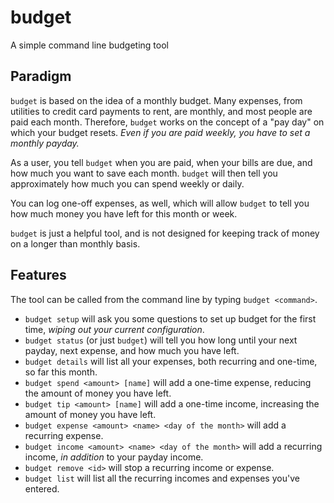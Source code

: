 # budget
A simple command line budgeting tool

## Paradigm
`budget` is based on the idea of a monthly budget. Many expenses, from
utilities to credit card payments to rent, are monthly, and most people
are paid each month. Therefore, `budget` works on the concept of a
"pay day" on which your budget resets. _Even if you are paid weekly, 
you have to set a monthly payday._

As a user, you tell `budget` when you are paid, when your bills are due,
and how much you want to save each month. `budget` will then tell you 
approximately how much you can spend weekly or daily.

You can log one-off expenses, as well, which will allow `budget` to tell you
how much money you have left for this month or week.

`budget` is just a helpful tool, and is not designed for keeping track of
money on a longer than monthly basis.


## Features
The tool can be called from the command line by typing `budget <command>`.

+ `budget setup` will ask you some questions to set up budget for the first time, _wiping out your current configuration_.
+ `budget status` (or just `budget`) will tell you how long until your next payday, next expense, and how much you have left.
+ `budget details` will list all your expenses, both recurring and one-time, so far this month.
+ `budget spend <amount> [name]` will add a one-time expense, reducing the amount of money you have left.
+ `budget tip <amount> [name]` will add a one-time income, increasing the amount of money you have left.
+ `budget expense <amount> <name> <day of the month>` will add a recurring expense.
+ `budget income <amount> <name> <day of the month>` will add a recurring income, _in addition_ to your payday income.
+ `budget remove <id>` will stop a recurring income or expense.
+ `budget list` will list all the recurring incomes and expenses you've entered.

